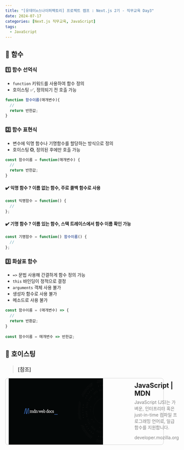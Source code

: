 ```yaml
---
title: "[유데미x스나이퍼팩토리] 프로젝트 캠프 : Next.js 2기 - 직무교육 Day3"
date: 2024-07-17
categories: [Next.js 직무교육, JavaScript]
tags: 
  - JavaScript
---
```

<style>
  .link-container {
    display: flex;
    border: 1px solid #d0d0d0;
    border-radius: 8px;
    cursor: pointer;
    text-decoration: none;
    color: inherit;
  }
  .link-container img {
    width: 300px;
    height: auto;
    padding: 0 10px;
    margin-right: 70px;
  }
  .link-content {
    margin: auto 20px;
    padding: 0;
  }
  .link-content h2 {
    margin-top: 10px;
    margin-bottom: 5px;
  }
  .link-content p {
    color: gray;
    margin-top: 5px;
    display: block;
  }
</style>
## 🚀 함수
### 1️⃣ 함수 선억식
  - `function` 키워드를 사용하여 함수 정의
  - 호이스팅 ✅, 정의되기 전 호출 가능
  ```javascript
  function 함수이름(매개변수){
    //
    return 반한값;
  }
  ```

### 2️⃣ 함수 표현식
  - 변수에 익명 함수나 기명함수를 할당하는 방식으로 정의
  - 호이스팅 ❎, 정의된 후에만 호출 가능
  ```javascript
  const 함수이름 = function(매개변수) {
    //
    return 반한값;
  }
  ```

#### ✔️ **익명 함수** ? 이름 없는 함수, 주로 콜백 함수로 사용
  ``` javascript
  const 익명함수 = function() {
    //
  };
  ```
#### ✔️ **기명 함수** ? 이름 있는 함수, 스택 트레이스에서 함수 이름 확인 가능
  ``` javascript
  const 기명함수 = function() 함수이름() {
    //
  };
  ```
### 3️⃣ 화살표 함수
  - `=>` 문법 사용해 간결하게 함수 정의 가능
  - `this` 바인딩이 정적으로 결정
  - `arguments` 객체 사용 불가
  - 생성자 함수로 사용 불가
  - 메소드로 사용 불가
  
  ```javascript
  const 함수이름 = (매개변수) => {
    //
    return 반환값;
  }

  const 함수이름 = 매개변수 => 반한값;
  ```

## 🚀 호이스팅

> ### [참조] 
 
<div class="link-container" onclick="window.open('https://developer.mozilla.org/ko/docs/Web/JavaScript', '_blank');">
  <img src="./assets/img/posts/training/mozilla-logo.png" alt="Kakao Developers"/>
  <div class="link-content">
    <h2>JavaScript | MDN</h2>
    <p>JavaScript (JS)는 가벼운, 인터프리터 혹은 just-in-time 컴파일 프로그래밍 언어로, 일급 함수를 지원합니다. </p>
    <p>developer.mozilla.org</p>
  </div>
</div>